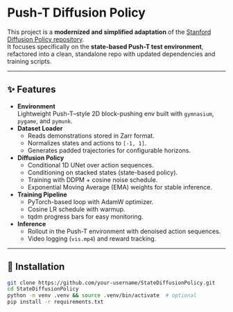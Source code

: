 # Push-T Diffusion Policy

This project is a **modernized and simplified adaptation** of the [Stanford Diffusion Policy repository](https://github.com/real-stanford/diffusion-policy).  
It focuses specifically on the **state-based Push-T test environment**, refactored into a clean, standalone repo with updated dependencies and training scripts.

---

## ✨ Features
- **Environment**  
  Lightweight Push-T–style 2D block-pushing env built with `gymnasium`, `pygame`, and `pymunk`.
- **Dataset Loader**  
  - Reads demonstrations stored in Zarr format.  
  - Normalizes states and actions to `[-1, 1]`.  
  - Generates padded trajectories for configurable horizons.  
- **Diffusion Policy**  
  - Conditional 1D UNet over action sequences.  
  - Conditioning on stacked states (state-based policy).  
  - Training with DDPM + cosine noise schedule.  
  - Exponential Moving Average (EMA) weights for stable inference.  
- **Training Pipeline**  
  - PyTorch-based loop with AdamW optimizer.  
  - Cosine LR schedule with warmup.  
  - tqdm progress bars for easy monitoring.  
- **Inference**  
  - Rollout in the Push-T environment with denoised action sequences.  
  - Video logging (`vis.mp4`) and reward tracking.

---

## 🔧 Installation
```bash
git clone https://github.com/your-username/StateDiffusionPolicy.git
cd StateDiffusionPolicy
python -m venv .venv && source .venv/bin/activate  # optional
pip install -r requirements.txt
